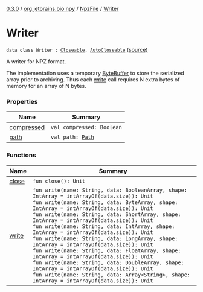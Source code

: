 [0.3.0](../../../index.md) / [org.jetbrains.bio.npy](../../index.md) / [NpzFile](../index.md) / [Writer](.)

# Writer

`data class Writer : `[`Closeable`](http://docs.oracle.com/javase/6/docs/api/java/io/Closeable.html)`, `[`AutoCloseable`](http://docs.oracle.com/javase/6/docs/api/java/lang/AutoCloseable.html) [(source)](https://github.com/JetBrains-Research/npy/blob/0.3.0/src/main/kotlin/org/jetbrains/bio/npy/Npz.kt#L98)

A writer for NPZ format.

The implementation uses a temporary [ByteBuffer](http://docs.oracle.com/javase/6/docs/api/java/nio/ByteBuffer.html) to store the
serialized array prior to archiving. Thus each [write](write.md) call
requires N extra bytes of memory for an array of N bytes.

### Properties

| Name | Summary |
|---|---|
| [compressed](compressed.md) | `val compressed: Boolean` |
| [path](path.md) | `val path: `[`Path`](http://docs.oracle.com/javase/6/docs/api/java/nio/file/Path.html) |

### Functions

| Name | Summary |
|---|---|
| [close](close.md) | `fun close(): Unit` |
| [write](write.md) | `fun write(name: String, data: BooleanArray, shape: IntArray = intArrayOf(data.size)): Unit`<br>`fun write(name: String, data: ByteArray, shape: IntArray = intArrayOf(data.size)): Unit`<br>`fun write(name: String, data: ShortArray, shape: IntArray = intArrayOf(data.size)): Unit`<br>`fun write(name: String, data: IntArray, shape: IntArray = intArrayOf(data.size)): Unit`<br>`fun write(name: String, data: LongArray, shape: IntArray = intArrayOf(data.size)): Unit`<br>`fun write(name: String, data: FloatArray, shape: IntArray = intArrayOf(data.size)): Unit`<br>`fun write(name: String, data: DoubleArray, shape: IntArray = intArrayOf(data.size)): Unit`<br>`fun write(name: String, data: Array<String>, shape: IntArray = intArrayOf(data.size)): Unit` |
